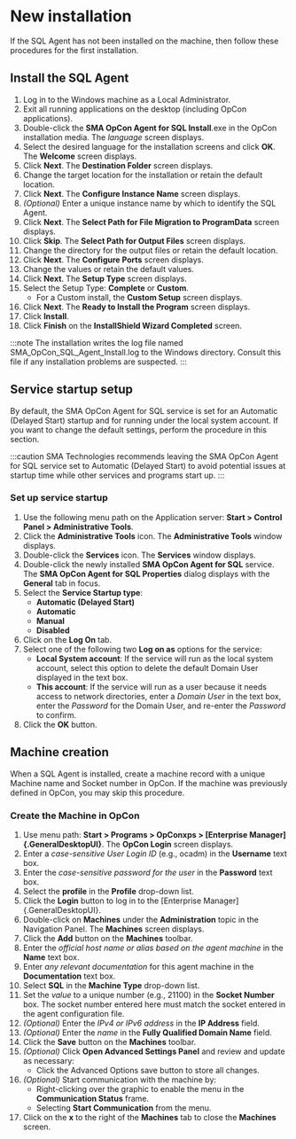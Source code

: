 # New installation

If the SQL Agent has not been installed on the machine, then follow these procedures for the first
installation.

## Install the SQL Agent

1. Log in to the Windows machine as a Local Administrator.
2. Exit all running applications on the desktop (including OpCon applications).
3. Double-click the **SMA OpCon Agent for SQL Install**.exe in the OpCon installation media. The *language* screen displays.
4. Select the desired language for the installation screens and click **OK**. The **Welcome** screen displays.
5. Click **Next**. The **Destination Folder** screen displays.
6. Change the target location for the installation or retain the default location.
7. Click **Next**. The **Configure Instance Name** screen displays.
8. *(Optional)* Enter a unique instance name by which to identify the SQL Agent.
9. Click **Next**. The **Select Path for File Migration to ProgramData** screen displays.
10. Click **Skip**. The **Select Path for Output Files** screen displays.
11. Change the directory for the output files or retain the default location.
12. Click **Next**. The **Configure Ports** screen displays.
13. Change the values or retain the default values.
14. Click **Next**. The **Setup Type** screen displays.
15. Select the Setup Type: **Complete** or **Custom**.
    - For a Custom install, the **Custom Setup** screen displays.
16. Click **Next**. The **Ready to Install the Program** screen displays.
17. Click **Install**.
18. Click **Finish** on the **InstallShield Wizard Completed** screen.

:::note
The installation writes the log file named SMA_OpCon_SQL_Agent_Install.log to the Windows directory. Consult this file if any installation problems are suspected.
:::

## Service startup setup

By default, the SMA OpCon Agent for SQL service is set for an Automatic (Delayed Start) startup and for running under the local system account. If you want to change the default settings, perform the procedure in this section.

:::caution
SMA Technologies recommends leaving the SMA OpCon Agent for SQL service set to Automatic (Delayed Start) to avoid potential issues at startup time while other services and programs start up.
:::

### Set up service startup

1. Use the following menu path on the Application server: **Start \> Control Panel \> Administrative Tools**.
2. Click the **Administrative Tools** icon. The **Administrative Tools** window displays.
3. Double-click the **Services** icon. The **Services** window displays.
4. Double-click the newly installed **SMA OpCon Agent for SQL** service. The **SMA OpCon Agent for SQL Properties** dialog displays with the **General** tab in focus.
5. Select the **Service Startup type**:
    - **Automatic (Delayed Start)**
    - **Automatic**
    - **Manual**
    - **Disabled**
6. Click on the **Log On** tab.
7. Select one of the following two **Log on as** options for the service:
    - **Local System account**: If the service will run as the local system account, select this option to delete the default Domain User displayed in the text box.
    - **This account**: If the service will run as a user because it needs access to network directories, enter a *Domain User* in the text box, enter the *Password* for the Domain User, and re-enter the *Password* to confirm.
8. Click the **OK** button.

## Machine creation

When a SQL Agent is installed, create a machine record with a unique Machine name and Socket number in OpCon. If the machine was previously defined in OpCon, you may skip this procedure.

### Create the Machine in OpCon

1. Use menu path: **Start \> Programs \> OpConxps \> [Enterprise Manager]{.GeneralDesktopUI}**. The **OpCon Login** screen displays.
2. Enter a *case-sensitive User Login ID* (e.g., ocadm) in the **Username** text box.
3. Enter the *case-sensitive password for the user* in the **Password** text box.
4. Select the **profile** in the **Profile** drop-down list.
5. Click the **Login** button to log in to the [Enterprise Manager]{.GeneralDesktopUI}.
6. Double-click on **Machines** under the **Administration** topic in the Navigation Panel. The **Machines** screen displays.
7. Click the **Add** button on the **Machines** toolbar.
8. Enter the *official host name or alias based on the agent machine* in the **Name** text box.
9. Enter *any relevant documentation* for this agent machine in the **Documentation** text box.
10. Select **SQL** in the **Machine Type** drop-down list.
11. Set the *value* to a unique number (e.g., 21100) in the **Socket Number** box. The socket number entered here must match the socket entered in the agent configuration file.
12. *(Optional)* Enter the *IPv4 or IPv6 address* in the **IP Address** field.
13. *(Optional)* Enter the *name* in the **Fully Qualified Domain Name** field.
14. Click the **Save** button on the **Machines** toolbar.
15. *(Optional)* Click **Open Advanced Settings Panel** and review and update as necessary:
    - Click the Advanced Options save button to store all changes.
16. *(Optional)* Start communication with the machine by:
    - Right-clicking over the graphic to enable the menu in the **Communication Status** frame.
    - Selecting **Start Communication** from the menu.
17. Click on the **x** to the right of the **Machines** tab to close the **Machines** screen.
